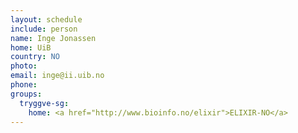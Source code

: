 ```yaml
---
layout: schedule
include: person
name: Inge Jonassen
home: UiB
country: NO
photo:
email: inge@ii.uib.no
phone:
groups:
  tryggve-sg:
    home: <a href="http://www.bioinfo.no/elixir">ELIXIR-NO</a>
---
```

